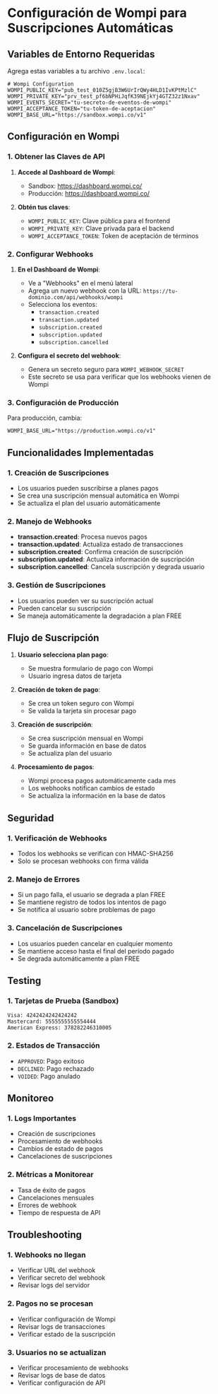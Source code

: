# Configuración de Wompi para Suscripciones Automáticas

## Variables de Entorno Requeridas

Agrega estas variables a tu archivo `.env.local`:

```env
# Wompi Configuration
WOMPI_PUBLIC_KEY="pub_test_010Z5gjB3W6UrIrQWy4HLD1IvKPtMzlC"
WOMPI_PRIVATE_KEY="prv_test_pf6bNPHiJqfK39NEjkYj4GTZ32z1Nxav"
WOMPI_EVENTS_SECRET="tu-secreto-de-eventos-de-wompi"
WOMPI_ACCEPTANCE_TOKEN="tu-token-de-aceptacion"
WOMPI_BASE_URL="https://sandbox.wompi.co/v1"
```

## Configuración en Wompi

### 1. Obtener las Claves de API

1. **Accede al Dashboard de Wompi**:
   - Sandbox: https://dashboard.wompi.co/
   - Producción: https://dashboard.wompi.co/

2. **Obtén tus claves**:
   - `WOMPI_PUBLIC_KEY`: Clave pública para el frontend
   - `WOMPI_PRIVATE_KEY`: Clave privada para el backend
   - `WOMPI_ACCEPTANCE_TOKEN`: Token de aceptación de términos

### 2. Configurar Webhooks

1. **En el Dashboard de Wompi**:
   - Ve a "Webhooks" en el menú lateral
   - Agrega un nuevo webhook con la URL: `https://tu-dominio.com/api/webhooks/wompi`
   - Selecciona los eventos:
     - `transaction.created`
     - `transaction.updated`
     - `subscription.created`
     - `subscription.updated`
     - `subscription.cancelled`

2. **Configura el secreto del webhook**:
   - Genera un secreto seguro para `WOMPI_WEBHOOK_SECRET`
   - Este secreto se usa para verificar que los webhooks vienen de Wompi

### 3. Configuración de Producción

Para producción, cambia:
```env
WOMPI_BASE_URL="https://production.wompi.co/v1"
```

## Funcionalidades Implementadas

### 1. Creación de Suscripciones
- Los usuarios pueden suscribirse a planes pagos
- Se crea una suscripción mensual automática en Wompi
- Se actualiza el plan del usuario automáticamente

### 2. Manejo de Webhooks
- **transaction.created**: Procesa nuevos pagos
- **transaction.updated**: Actualiza estado de transacciones
- **subscription.created**: Confirma creación de suscripción
- **subscription.updated**: Actualiza información de suscripción
- **subscription.cancelled**: Cancela suscripción y degrada usuario

### 3. Gestión de Suscripciones
- Los usuarios pueden ver su suscripción actual
- Pueden cancelar su suscripción
- Se maneja automáticamente la degradación a plan FREE

## Flujo de Suscripción

1. **Usuario selecciona plan pago**:
   - Se muestra formulario de pago con Wompi
   - Usuario ingresa datos de tarjeta

2. **Creación de token de pago**:
   - Se crea un token seguro con Wompi
   - Se valida la tarjeta sin procesar pago

3. **Creación de suscripción**:
   - Se crea suscripción mensual en Wompi
   - Se guarda información en base de datos
   - Se actualiza plan del usuario

4. **Procesamiento de pagos**:
   - Wompi procesa pagos automáticamente cada mes
   - Los webhooks notifican cambios de estado
   - Se actualiza la información en la base de datos

## Seguridad

### 1. Verificación de Webhooks
- Todos los webhooks se verifican con HMAC-SHA256
- Solo se procesan webhooks con firma válida

### 2. Manejo de Errores
- Si un pago falla, el usuario se degrada a plan FREE
- Se mantiene registro de todos los intentos de pago
- Se notifica al usuario sobre problemas de pago

### 3. Cancelación de Suscripciones
- Los usuarios pueden cancelar en cualquier momento
- Se mantiene acceso hasta el final del período pagado
- Se degrada automáticamente a plan FREE

## Testing

### 1. Tarjetas de Prueba (Sandbox)
```
Visa: 4242424242424242
Mastercard: 5555555555554444
American Express: 378282246310005
```

### 2. Estados de Transacción
- `APPROVED`: Pago exitoso
- `DECLINED`: Pago rechazado
- `VOIDED`: Pago anulado

## Monitoreo

### 1. Logs Importantes
- Creación de suscripciones
- Procesamiento de webhooks
- Cambios de estado de pagos
- Cancelaciones de suscripciones

### 2. Métricas a Monitorear
- Tasa de éxito de pagos
- Cancelaciones mensuales
- Errores de webhook
- Tiempo de respuesta de API

## Troubleshooting

### 1. Webhooks no llegan
- Verificar URL del webhook
- Verificar secreto del webhook
- Revisar logs del servidor

### 2. Pagos no se procesan
- Verificar configuración de Wompi
- Revisar logs de transacciones
- Verificar estado de la suscripción

### 3. Usuarios no se actualizan
- Verificar procesamiento de webhooks
- Revisar logs de base de datos
- Verificar configuración de API
